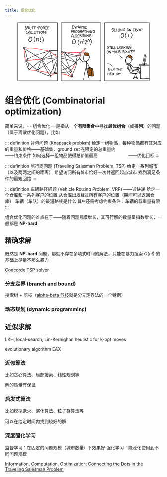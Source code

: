 ```yaml
---
title: 组合优化
---
```


<figure>
  <img src="./imgs/xkcd-tsp.png" alt="xkcd: Traveling Salesman Problem" title="xkcd: Traveling Salesman Problem" class="no-zoom">
</figure>

# 组合优化 (Combinatorial optimization)

<link rel="stylesheet" href="/notes/katex.min.css">

简单来说，==组合优化==是指从一个**有限集合**中寻找**最优组合**（或**排列**）的问题（属于离散优化问题），比如

::: definition 背包问题 (Knapsack problem)
给定一组物品，每种物品都有其对应的重量和价格<span class="nowrap"><span class="cn-font" lang="zh-CN">——</span>基础集，ground set</span>
在限定的总重量内　　　　　　　　　　　　　　<span class="nowrap"><span class="cn-font" lang="zh-CN">——</span>约束条件</span>
如何选择一组物品使得总价值最高　　　　　　　<span class="nowrap"><span class="cn-font" lang="zh-CN">——</span>优化目标</span>
:::

::: definition 旅行商问题 (Traveling Salesman Problem, TSP)
给定一系列城市（以及两两之间的距离）
希望访问所有城市恰好一次并返回起点城市
找到满足条件的最短回路
:::

::: definition 车辆路径问题 (Vehicle Routing Problem, VRP) <span class="cn-font" lang="zh-CN">——</span>送快递
给定一个仓库和一系列客户的位置
从仓库出发经过所有客户的位置（期间可以返回仓库）
车辆（车队）的最短路线是什么
其中还需考虑约束条件：车辆的载重量有限
:::

组合优化问题的难点在于<span class="cn-font" lang="zh-CN">——</span>随着问题规模增长，其可行解的数量呈指数增长，一般都是 **NP-hard**

## 精确求解

既然是 **NP-hard** 问题，那就不存在多项式时间的解法，只能在暴力搜索 $O(n!)$ 的基础上尽量不那么暴力

[Concorde TSP solver](https://www.math.uwaterloo.ca/tsp/concorde.html)

### 分支定界 (branch and bound)

搜索树 + 剪枝（<a href="./minimax.html#alpha-beta-剪枝" target="_blank" rel="noopener noreferrer" class="outbound">alpha-beta 剪枝</a>就是分支定界法的一个特例）

### 动态规划 (dynamic programming)

## 近似求解

LKH, local-search, Lin-Kernighan heuristic for k-opt moves

evolutionary algorithm EAX

### 近似算法

比如贪心算法、局部搜索、线性规划等

解的质量有保证

### 启发式算法

比如模拟退火、演化算法、粒子群算法等

可以在给定时间内找到较好的解

### 深度强化学习

监督学习：在固定的问题规模（城市数量）下效果好
强化学习：能泛化使用到不同问题规模

[Information, Computation, Optimization: Connecting the Dots in the Traveling Salesman Problem](https://youtu.be/q8nQTNvCrjE)
